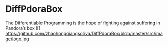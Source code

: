# DiffPdoraBox
The Differentiable Programming is the hope of fighting against suffering in Pandora’s box
![] https://github.com/zhaohongqiangsoliva/DiffPdoraBox/blob/master/src/image/logo.jpg
